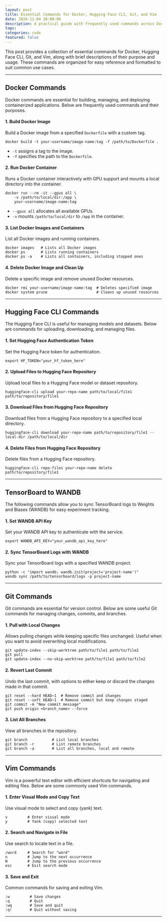 ```yaml
---
layout: post
title: Essential Commands for Docker, Hugging Face CLI, Git, and Vim
date: 2024-11-04 10:00:00
description: A practical guide with frequently used commands across Docker, Hugging Face CLI, Git, and Vim.
tags: 
categories: code
featured: false
---
```


This post provides a collection of essential commands for Docker, Hugging Face CLI, Git, and Vim, along with brief descriptions of their purpose and usage. These commands are organized for easy reference and formatted to suit common use cases.

---

## Docker Commands

Docker commands are essential for building, managing, and deploying containerized applications. Below are frequently used commands and their purposes.

#### 1. Build Docker Image

Build a Docker image from a specified `Dockerfile` with a custom tag.

```shell
docker build -t your-username/image-name:tag -f /path/to/Dockerfile .
```

- `-t` assigns a tag to the image.
- `-f` specifies the path to the `Dockerfile`.

#### 2. Run Docker Container

Runs a Docker container interactively with GPU support and mounts a local directory into the container.

```shell
docker run --rm -it --gpus all \
    -v /path/to/local/dir:/app \
    your-username/image-name:tag
```

- `--gpus all` allocates all available GPUs.
- `-v` mounts `/path/to/local/dir` to `/app` in the container.
  
#### 3. List Docker Images and Containers

List all Docker images and running containers.

```shell
docker images   # Lists all Docker images
docker ps       # Lists running containers
docker ps -a    # Lists all containers, including stopped ones
```

#### 4. Delete Docker Image and Clean Up

Delete a specific image and remove unused Docker resources.

```shell
docker rmi your-username/image-name:tag  # Deletes specified image
docker system prune                      # Cleans up unused resources
```

---

## Hugging Face CLI Commands

The Hugging Face CLI is useful for managing models and datasets. Below are commands for uploading, downloading, and managing files.

#### 1. Set Hugging Face Authentication Token

Set the Hugging Face token for authentication.

```shell
export HF_TOKEN="your_hf_token_here"
```

#### 2. Upload Files to Hugging Face Repository

Upload local files to a Hugging Face model or dataset repository.

```shell
huggingface-cli upload your-repo-name path/to/local/file1 path/to/repository/file1
```

#### 3. Download Files from Hugging Face Repository

Download files from a Hugging Face repository to a specified local directory.

```shell
huggingface-cli download your-repo-name path/to/repository/file1 --local-dir /path/to/local/dir
```

#### 4. Delete Files from Hugging Face Repository

Delete files from a Hugging Face repository.

```shell
huggingface-cli repo-files your-repo-name delete path/to/repository/file1
```

---

## TensorBoard to WANDB

The following commands allow you to sync TensorBoard logs to Weights and Biases (WANDB) for easy experiment tracking.

#### 1. Set WANDB API Key

Set your WANDB API key to authenticate with the service.

```shell
export WANDB_API_KEY="your_wandb_api_key_here"
```

#### 2. Sync TensorBoard Logs with WANDB

Sync your TensorBoard logs with a specified WANDB project.

```shell
python -c "import wandb; wandb.init(project='project-name')"
wandb sync /path/to/tensorboard/logs -p project-name
```

---

## Git Commands

Git commands are essential for version control. Below are some useful Git commands for managing changes, commits, and branches.

#### 1. Pull with Local Changes

Allows pulling changes while keeping specific files unchanged. Useful when you want to avoid overwriting local modifications.

```shell
git update-index --skip-worktree path/to/file1 path/to/file2
git pull
git update-index --no-skip-worktree path/to/file1 path/to/file2
```

#### 2. Revert Last Commit

Undo the last commit, with options to either keep or discard the changes made in that commit.

```shell
git reset --hard HEAD~1  # Remove commit and changes
git reset --soft HEAD~1  # Remove commit but keep changes staged
git commit -m "New commit message"
git push origin <branch_name> --force
```

#### 3. List All Branches

View all branches in the repository.

```shell
git branch           # List local branches
git branch -r        # List remote branches
git branch -a        # List all branches, local and remote
```

---

## Vim Commands

Vim is a powerful text editor with efficient shortcuts for navigating and editing files. Below are some commonly used Vim commands.

#### 1. Enter Visual Mode and Copy Text

Use visual mode to select and copy (yank) text.

```vim
v         # Enter visual mode
y         # Yank (copy) selected text
```

#### 2. Search and Navigate in File

Use search to locate text in a file.

```vim
/word     # Search for "word"
n         # Jump to the next occurrence
N         # Jump to the previous occurrence
esc       # Exit search mode
```

#### 3. Save and Exit

Common commands for saving and exiting Vim.

```vim
:w         # Save changes
:q         # Quit
:wq        # Save and quit
:q!        # Quit without saving
```

---
